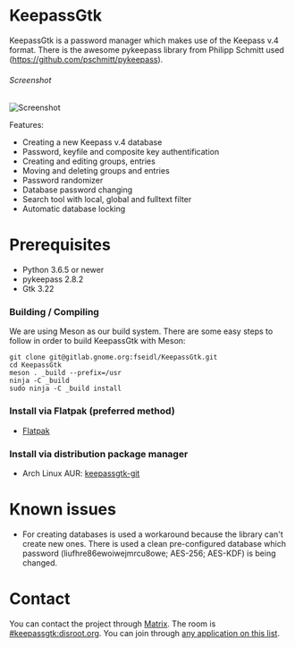 # KeepassGtk
KeepassGtk is a password manager which makes use of the Keepass v.4 format.
There is the awesome pykeepass library from Philipp Schmitt used (https://github.com/pschmitt/pykeepass).

###### Screenshot
![Screenshot](https://terminal.run/stuff/keepassgtk_screenshot.png)

Features:
* Creating a new Keepass v.4 database
* Password, keyfile and composite key authentification
* Creating and editing groups, entries
* Moving and deleting groups and entries
* Password randomizer
* Database password changing
* Search tool with local, global and fulltext filter
* Automatic database locking

# Prerequisites
* Python 3.6.5 or newer
* pykeepass 2.8.2
* Gtk 3.22

### Building / Compiling
We are using Meson as our build system. There are some easy steps to follow in order to build KeepassGtk with Meson:

```
git clone git@gitlab.gnome.org:fseidl/KeepassGtk.git
cd KeepassGtk
meson . _build --prefix=/usr
ninja -C _build
sudo ninja -C _build install
```

### Install via Flatpak (preferred method)
* [Flatpak](https://terminal.run/keepassgtk/flatpak/run.terminal.KeepassGtk.flatpak)

### Install via distribution package manager
* Arch Linux AUR: [keepassgtk-git](https://aur.archlinux.org/packages/keepassgtk-git/)

# Known issues
* For creating databases is used a workaround because the library can't create new ones. There is used a clean pre-configured database which password (liufhre86ewoiwejmrcu8owe; AES-256; AES-KDF) is being changed.

# Contact
You can contact the project through [Matrix](https://matrix.org). The room is
[#keepassgtk:disroot.org](https://matrix.to/#/#keepassgtk:disroot.org). You can
join through [any application on this list](https://matrix.org/docs/projects/try-matrix-now.html).